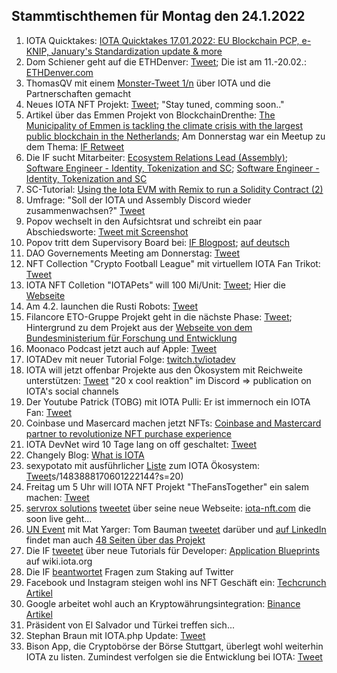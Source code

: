 ## Stammtischthemen für Montag den 24.1.2022

1. IOTA Quicktakes: [IOTA Quicktakes 17.01.2022: EU Blockchain PCP, e-KNIP, January's Standardization update & more](https://www.youtube.com/watch?v=LYi4P5LmY-c)
2. Dom Schiener geht auf die ETHDenver: [Tweet](https://twitter.com/DomSchiener/status/1483177914816507908?s=20); Die ist am 11.-20.02.: [ETHDenver.com](https://www.ethdenver.com/)
3. ThomasQV mit einem [Monster-Tweet 1/n](https://twitter.com/TVstedal/status/1483324919219904513?s=20) über IOTA und die Partnerschaften gemacht
4. Neues IOTA NFT Projekt: [Tweet](https://twitter.com/the48px/status/1483144542673158152?s=20); "Stay tuned, comming soon.." 
5. Artikel über das Emmen Projekt von BlockchainDrenthe: [The Municipality of Emmen is tackling the climate crisis with the largest public blockchain in the Netherlands](https://www-nodenieuws-nl.translate.goog/de-gemeente-emmen-gaat-met-de-grootste-publieke-blockchain-van-nederland-de-klimaatcrisis-te-lijf/?_x_tr_sl=nl&_x_tr_tl=en&_x_tr_hl=de&_x_tr_pto=wapp); Am Donnerstag war ein Meetup zu dem Thema: [IF Retweet](https://twitter.com/iota/status/1484108167386705924?s=20)
6. Die IF sucht Mitarbeiter: [Ecosystem Relations Lead (Assembly)](https://iota.bamboohr.com/jobs/view.php?id=183&source=other); [Software Engineer - Identity, Tokenization and SC](https://iota.bamboohr.com/jobs/view.php?id=185); [Software Engineer - Identity, Tokenization and SC](https://iota.bamboohr.com/jobs/view.php?id=186)
7. SC-Tutorial: [Using the Iota EVM with Remix to run a Solidity Contract (2)](https://buidlassembly.com/iota_evm_remix_solidity_2.html)
8. Umfrage: "Soll der IOTA und Assembly Discord wieder zusammenwachsen?" [Tweet](https://twitter.com/DomSchiener/status/1483406715718709250?s=20) 
9. Popov wechselt in den Aufsichtsrat und schreibt ein paar Abschiedsworte: [Tweet mit Screenshot](https://twitter.com/Vrom14286662/status/1483464690864992262?s=20)
10. Popov tritt dem Supervisory Board bei: [IF Blogpost](https://blog.iota.org/serguei-popov-joins-the-iota-supervisory-board/); [auf deutsch](https://iota-kurs.de/serguei-popov-tritt-dem-aufsichtsrat-der-iota-foundation-bei/)
11. DAO Governements Meeting am Donnerstag: [Tweet](https://twitter.com/gregmart/status/1483692293345271808?s=20)
12. NFT Collection "Crypto Football League" mit virtuellem IOTA Fan Trikot: [Tweet](https://twitter.com/DLeagueNFTeams/status/1483653190570569731?s=20)
13. IOTA NFT Colletion "IOTAPets" will 100 Mi/Unit: [Tweet](https://twitter.com/iotapets/status/1483551606813728772?s=20); Hier die [Webseite](https://iotapets.com/)
14. Am 4.2. launchen die Rusti Robots: [Tweet](https://twitter.com/RustyRobotCC/status/1483478029800194054?s=20)
15. Filancore ETO-Gruppe Projekt geht in die nächste Phase: [Tweet](https://twitter.com/FilancoreGmbH/status/1483787679414337543?s=20); Hintergrund zu dem Projekt aus der [Webseite von dem Bundesministerium für Forschung und Entwicklung](https://www.forschung-it-sicherheit-kommunikationssysteme.de/projekte/trade)
16. Moonaco Podcast jetzt auch auf Apple: [Tweet](https://twitter.com/Moonaco5/status/1483647481451843584?s=20)
17. IOTADev mit neuer Tutorial Folge: [twitch.tv/iotadev](https://www.twitch.tv/iotadev)
18. IOTA will jetzt offenbar Projekte aus den Ökosystem mit Reichweite unterstützen: [Tweet](https://twitter.com/iota/status/1483801756438085639?s=20) "20 x cool reaktion" im Discord => publication on IOTA's social channels
19. Der Youtube Patrick (TOBG) mit IOTA Pulli: Er ist immernoch ein IOTA Fan: [Tweet](https://twitter.com/Vrom14286662/status/1483800586956984325?s=20)
20. Coinbase und Masercard machen jetzt NFTs: [Coinbase and Mastercard partner to revolutionize NFT purchase experience](https://blog.coinbase.com/coinbase-and-mastercard-partner-to-revolutionize-nft-purchase-experience-8e486a392c55)
21. IOTA DevNet wird 10 Tage lang on off geschaltet: [Tweet](https://twitter.com/iota/status/1483831794256461826?s=20)
22. Changely Blog: [What is IOTA](https://changelly.com/blog/what-is-iota-miota-about/?utm_source=dlvr.it&utm_medium=twitter)
23. sexypotato mit ausführlicher [Liste](https://docs.google.com/spreadsheets/d/16xbRbo5lF9fUSY5kaB38lN-5lB7vlaiKhHGMSitqW8A/edit#gid=0) zum IOTA Ökosystem: [Tweet](https://twitter.com/sexypotato_P/statu)s/1483888170601222144?s=20)
24. Freitag um 5 Uhr will IOTA NFT Projekt "TheFansTogether" ein salem machen: [Tweet](https://twitter.com/TheFansTogether/status/1483920484395892738?s=20)
25. [servrox solutions](https://twitter.com/servrox) [tweetet](https://twitter.com/servrox/status/1484065446789795841?s=20) über seine neue Webseite: [iota-nft.com](https://iota-nft.com/) die soon live geht...
26. [UN Event](https://twitter.com/iota/status/1481657598046789636?s=20) mit Mat Yarger: Tom Bauman [tweetet](https://twitter.com/TomTC4TC/status/1483896185698062339?s=20) darüber und [auf LinkedIn](https://www.linkedin.com/feed/update/urn:li:share:6889661810459348992) findet man auch [48 Seiten über das Projekt](http://www.socialalphafoundation.org/wp-content/uploads/2022/01/saf-blockchain-report-final-2022.pdf)
27. Die IF [tweetet](https://twitter.com/iota/status/1484118639406166017?s=20) über neue Tutorials für Developer: [Application Blueprints](https://wiki.iota.org/blueprints/introduction) auf wiki.iota.org
28. Die IF [beantwortet](https://twitter.com/iota/status/1484161786127560706?s=20) Fragen zum Staking auf Twitter
29. Facebook und Instagram steigen wohl ins NFT Geschäft ein: [Techcrunch Artikel](https://techcrunch.com/2022/01/20/facebook-and-instagram-may-help-you-create-and-sell-nfts/?guce_referrer=aHR0cHM6Ly93d3cuZ29vZ2xlLmNvbS8&guce_referrer_sig=AQAAAI8SQxNJOfNYCDG8oZwyA__nrcN_4N2ij220M5Edp0d_KiqJprV4wXHtDob_QVZjhj9_-kJMxpse1cBq5T7lZLcNkd3Ox2SPj6H1KWlZz5a9lulOS2_zNPww2G1PbubfSTTskmWrGmuKOSBHakc794UbLe7nZ8qSDyGTnWsDskvu&guccounter=2)
30. Google arbeitet wohl auch an Kryptowährungsintegration: [Binance Artikel](https://www.binance.com/en/news/top/6791335?ref=AZTKZ9XS&utm_source=BinanceTwitter&utm_medium=GlobalSocial&utm_campaign=GlobalSocial)
31. Präsident von El Salvador und Türkei treffen sich...
32. Stephan Braun mit IOTA.php Update: [Tweet](https://twitter.com/IOTAphp/status/1484184009731035152?s=20)
33. Bison App, die Cryptobörse der Börse Stuttgart, überlegt wohl weiterhin IOTA zu listen. Zumindest verfolgen sie die Entwicklung bei IOTA: [Tweet](https://twitter.com/bisonapp/status/1484187399303221253?s=20)
